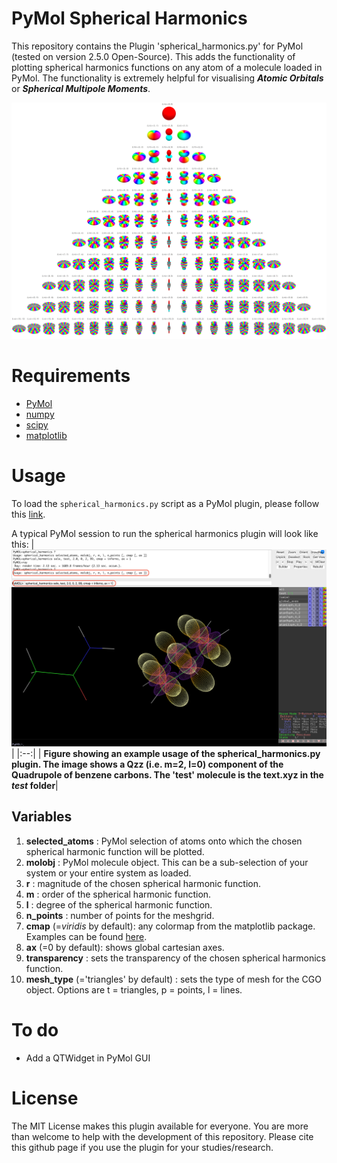 # PyMol Spherical Harmonics
This repository contains the Plugin 'spherical_harmonics.py' for PyMol (tested on version 2.5.0 Open-Source).
This adds the functionality of plotting spherical harmonics functions on any atom of a molecule loaded in PyMol.
The functionality is extremely helpful for visualising ***Atomic Orbitals*** or ***Spherical Multipole Moments***.

![alt text](https://github.com/FabioFalcioni/PyMol_SphericalHarmonics/blob/main/spherical_harmonics.gif)
# Requirements
- [PyMol](https://github.com/schrodinger/pymol-open-source)
- [numpy](https://numpy.org/)
- [scipy](https://scipy.org/)
- [matplotlib](https://matplotlib.org/)
# Usage
To load the `spherical_harmonics.py` script as a PyMol plugin, please follow this [link](https://pymolwiki.org/index.php/Plugins).

A typical PyMol session to run the spherical harmonics plugin will look like this:
|![alt text](https://github.com/FabioFalcioni/PyMol_SphericalHarmonics/blob/main/example.png) |
|:--:|
| <b>Figure showing an example usage of the spherical_harmonics.py plugin. The image shows a Qzz (i.e. m=2, l=0) component of the Quadrupole of benzene carbons. The 'test' molecule is the text.xyz in the ***test*** folder</b>|

## Variables
1. **selected_atoms** : PyMol selection of atoms onto which the chosen spherical harmonic function will be plotted.
2. **molobj** : PyMol molecule object. This can be a sub-selection of your system or your entire system as loaded.
3. **r** : magnitude of the chosen spherical harmonic function.
4. **m** : order of the spherical harmonic function.
5. **l** : degree of the spherical harmonic function.
6. **n_points** : number of points for the meshgrid.
7. **cmap** (=*viridis* by default): any colormap from the matplotlib package. Examples can be found [here](https://matplotlib.org/stable/gallery/color/colormap_reference.html).
8. **ax** (=0 by default): shows global cartesian axes.
9. **transparency** : sets the transparency of the chosen spherical harmonics function.
10. **mesh_type** (='triangles' by default) : sets the type of mesh for the CGO object. Options are t = triangles, p = points, l = lines.

# To do
- Add a QTWidget in PyMol GUI

# License
The MIT License makes this plugin available for everyone. You are more than welcome to help with the development of this repository.
Please cite this github page if you use the plugin for your studies/research.
